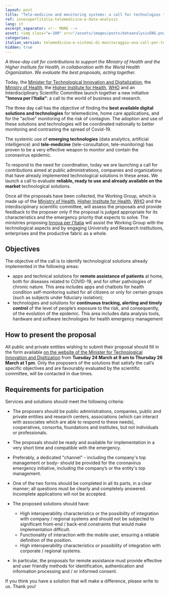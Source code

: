 ```yaml
---
layout: post
title: "Tele-medicine and monitoring systems: a call for technologies to contrast the spread of Covid-19" 
ref: innovaperlitalia-telemedicina-e-data-analysis
lang: it
excerpt_separator: <!-- MORE -->
asset: <img class="w-100" src="/assets/images/posts/dataanalysisENG.png" alt="Fast call app and data analysis"/>
categories:
italian_version: telemedicina-e-sistemi-di-monitoraggio-una-call-per-tecnologie-per-il-contrasto-alla-diffusione-del-covid-19
hidden: true
---
```


_A  three-day  call for contributions to support the Ministry of Health and the Higher institute for Health, in collaboration with the World Health Organization. We evaluate the best proposals,  acting together._

<!-- MORE -->

Today, the [Minister for Technological Innovation and Digitalization](https://innovazione.gov.it/), the [Ministry of Health](http://www.salute.gov.it/portale/home.html), the [Higher Institute for Health](https://www.iss.it/), [WHO](https://www.who.int/) and an Interdisciplinary Scientific Committee launch together a new initiative **"Innova per l’Italia"**: a call to the world of business and research. 

The three day call has the objective of  finding the **best available digital solutions and technologies** for telemedicine,  home care applications, and for the "active" monitoring of the risk of contagion.  The adoption and use of these solutions and technologies will be coordinated nationally to better monitoring and contrasting the spread of Covid-19.

The systemic use of **emerging technologies** (data analytics, artificial intelligence) and **tele-medicine** (tele-consultation, tele-monitoring) has proven to be a very effective weapon to monitor and contain the coronavirus epidemic. 

To respond to the need for coordination, today we are launching a call for contributions aimed at public administrations, companies and organizations that have already implemented technological solutions in these areas. We launch a call to evaluate **reliable, ready to use and already available on the market** technological solutions. 

Once all  the proposals have been collected, the Working Group, which is made up of the [Ministry of Health](http://www.salute.gov.it/portale/home.html), [Higher Institute for Health](https://www.iss.it/), [WHO](https://www.who.int/) and the interdisciplinary scientific committee,  will assess the proposals and provide feedback to the proposer only if the proposal is judged appropriate for its characteristics and  the emergency priority that expects to solve. The ministries proposing [Innova per l’Italia](https://innovazione.gov.it/innova-per-l-Italia-la-tecnologia-e-l-innovazione-in-campo-contro-l-emergenza-covid-19/) will assist the Working Group with the technological aspects and by engaging University and Research institutions, enterprises and  the productive fabric as a whole.

## Objectives

The objective of the call is to identify technological solutions already implemented in the following areas: 

- apps and technical solutions for **remote assistance of patients** at home, both for diseases related to COVID-19, and  for other pathologies of chronic nature. This area includes apps and chatbots for health condition self-monitoring suited for all citizens or only for certain groups (such as subjects under fiduciary isolation);
- technologies and solutions for **continuous tracking, alerting and timely control** of the level of people’s exposure to the risk, and consequently, of the evolution of the epidemic. This area includes data analysis tools, hardware and software technologies for health emergency management

## How to present the proposal 

All public and private entities  wishing  to submit their proposal should fill in the form available [on the website of the Minister for Technological Innovation and Digitization](https://innovaperlitalia.agid.gov.it/call2action/index.html) from **Tuesday 24 March at 9 am to Thursday 26 March at 1 pm**. Only the proposers of the solutions that satisfy the call’s specific objectives and are favourably evaluated by the scientific committee, will be contacted in due times.

## Requirements for participation

Services and solutions should meet the following criteria:

- The proposers should be public administrations, companies, public and private entities and research centers, associations (which can interact with associates which are able to respond to these needs), cooperatives, consortia, foundations and institutes, but not individuals or professionals.
- The proposals should be ready and available for implementation in a very short time and compatible with the emergency.
- Preferably, a dedicated  "channel" - including the company's top management or body- should be provided for the coronavirus emergency initiative, including the company’s or the entity's top management.
- One of the two forms should be completed in all its parts, in a clear manner; all questions must be clearly and completely answered. Incomplete applications will not be accepted. 
- The proposed solutions should have:

  - High interoperability characteristics or the possibility of integration with company / regional systems and should not be subjected to significant front-end / back-end constraints that would make implementation difficult.
  - Functionality of interaction with the mobile user, ensuring a reliable definition of the position.
  - High interoperability characteristics or possibility of integration with corporate / regional systems.

- In particular, the proposals for  remote assistance must provide effective and user friendly methods for identification, authentication and information processing and / or informed consent.


If you think you have a solution that will make a difference, please write to us. Thank you!
